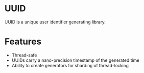 # UUID

UUID is a unique user identifier generating library. 

# Features

- Thread-safe
- UUIDs carry a nano-precision timestamp of the generated time
- Ability to create generators for sharding of thread-locking